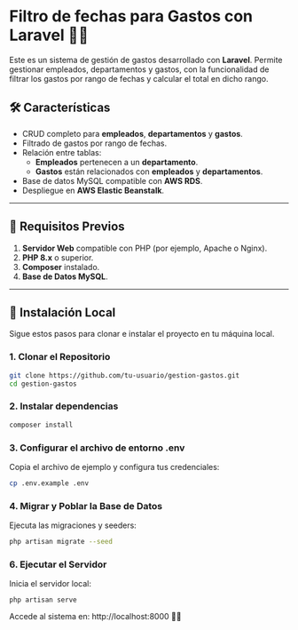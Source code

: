 # Filtro de fechas para Gastos con Laravel 🧾💼

Este es un sistema de gestión de gastos desarrollado con **Laravel**. Permite gestionar empleados, departamentos y gastos, con la funcionalidad de filtrar los gastos por rango de fechas y calcular el total en dicho rango.

## 🛠️ Características

- CRUD completo para **empleados**, **departamentos** y **gastos**.
- Filtrado de gastos por rango de fechas.
- Relación entre tablas:
  - **Empleados** pertenecen a un **departamento**.
  - **Gastos** están relacionados con **empleados** y **departamentos**.
- Base de datos MySQL compatible con **AWS RDS**.
- Despliegue en **AWS Elastic Beanstalk**.

---

## 🚀 Requisitos Previos

1. **Servidor Web** compatible con PHP (por ejemplo, Apache o Nginx).
2. **PHP 8.x** o superior.
3. **Composer** instalado.
4. **Base de Datos MySQL**.

---

## 🔧 Instalación Local

Sigue estos pasos para clonar e instalar el proyecto en tu máquina local.

### 1. Clonar el Repositorio
```bash
git clone https://github.com/tu-usuario/gestion-gastos.git
cd gestion-gastos

```

### 2. Instalar dependencias
```bash
composer install
```

### 3. Configurar el archivo de entorno .env
Copia el archivo de ejemplo y configura tus credenciales:
```bash
cp .env.example .env
```

### 4. Migrar y Poblar la Base de Datos
Ejecuta las migraciones y seeders:

```bash
php artisan migrate --seed
```
### 6. Ejecutar el Servidor
Inicia el servidor local:
```
php artisan serve
```
Accede al sistema en: http://localhost:8000 👾👾

